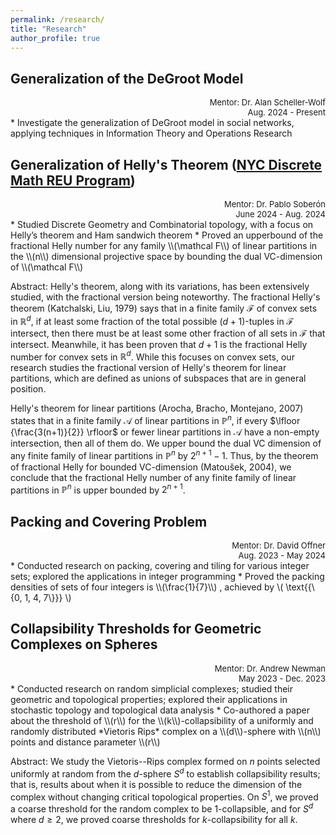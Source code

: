 ```yaml
---
permalink: /research/
title: "Research"
author_profile: true
---
```


## Generalization of the DeGroot Model
<div style="text-align: right"> <font size="2"> Mentor: Dr. Alan Scheller-Wolf </font> </div>
<div style="text-align: right"> <font size="2"> Aug. 2024 - Present </font> </div>
* Investigate the generalization of DeGroot model in social networks, applying techniques in Information Theory and Operations Research

## Generalization of Helly's Theorem ([NYC Discrete Math REU Program](https://geometrynyc.wixsite.com/home/combinatorics-reu))
<div style="text-align: right"> <font size="2"> Mentor: Dr. Pablo Soberón </font> </div>
<div style="text-align: right"> <font size="2"> June 2024 - Aug. 2024 </font> </div>
* Studied Discrete Geometry and Combinatorial topology, with a focus on Helly’s theorem and Ham sandwich theorem
* Proved an upperbound of the fractional Helly number for any family \\(\mathcal F\\) of linear partitions in the \\(n\\)
  dimensional projective space by bounding the dual VC-dimension of \\(\mathcal F\\)

Abstract: Helly's theorem, along with its variations, has been extensively studied, with the fractional version being noteworthy. The fractional Helly's theorem (Katchalski, Liu, 1979) says that in a finite family $\mathcal{F}$ of convex sets in $\mathbb{R}^d$, if at least some fraction of the total possible $(d+1)$-tuples in $\mathcal{F}$ intersect, then there must be at least some other fraction of all sets in $\mathcal{F}$ that intersect. Meanwhile, it has been proven that $d+1$ is the fractional Helly number for convex sets in $\mathbb{R}^d$. While this focuses on convex sets, our research studies the fractional version of Helly's theorem for linear partitions, which are defined as unions of subspaces that are in general position. 

Helly's theorem for linear partitions (Arocha, Bracho, Montejano, 2007) states that in a finite family $\mathcal{A}$ of linear partitions in $\mathbb P^n$, if every $\lfloor {\frac{3(n+1)}{2}} \rfloor$ or fewer linear partitions in $\mathcal{A}$ have a non-empty intersection, then all of them do. We upper bound the dual VC dimension of any finite family of linear partitions in $\mathbb{P}^n$ by $2^{n+1}-1$. Thus, by the theorem of fractional Helly for bounded VC-dimension (Matoušek, 2004), we conclude that the fractional Helly number of any finite family of linear partitions in $\mathbb{P}^n$ is upper bounded by $2^{n+1}$.



## Packing and Covering Problem
<div style="text-align: right"> <font size="2"> Mentor: Dr. David Offner </font> </div>
<div style="text-align: right"> <font size="2"> Aug. 2023 - May 2024 </font> </div>
* Conducted research on packing, covering and tiling for various integer sets; explored the applications
in integer programming
* Proved the packing densities of sets of four integers is \\(\frac{1}{7}\\) , achieved by \( \text{{\{0, 1, 4, 7\}}} \)

## Collapsibility Thresholds for Geometric Complexes on Spheres
<div style="text-align: right"> <font size="2"> Mentor: Dr. Andrew Newman </font> </div>
<div style="text-align: right"> <font size="2"> May 2023 - Dec. 2023 </font> </div>
* Conducted research on random simplicial complexes; studied their geometric and topological
properties; explored their applications in stochastic topology and topological data analysis
* Co-authored a paper about the threshold of \\(r\\) for the \\(k\\)-collapsibility of a uniformly and randomly
distributed *Vietoris Rips* complex on a \\(d\\)-sphere with \\(n\\) points and distance parameter \\(r\\)

Abstract: 
We study the Vietoris--Rips complex formed on $n$ points selected uniformly at random from the $d$-sphere $S^d$ to establish collapsibility results; that is, results about when it is possible to reduce the dimension of the complex without changing critical topological properties. On $S^1$, we proved a coarse threshold for the random complex to be $1$-collapsible, and for $S^d$ where $d \geq 2$, we proved coarse thresholds 
for $k$-collapsibility for all $k$.
